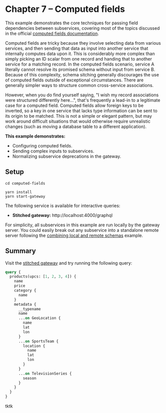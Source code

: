 # Chapter 7 – Computed fields

This example demonstrates the core techniques for passing field dependencies between subservices, covering most of the topics discussed in the official [computed fields documentation](https://www.graphql-tools.com/docs/stitch-type-merging#computed-fields).

Computed fields are tricky because they involve selecting data from various services, and then sending that data as input into another service that internally computes data upon it. This is considerably more complex than simply picking an ID scalar from one record and handing that to another service for a matching record. In the computed fields scenario, service A literally cannot resolve its promised schema without input from service B. Because of this complexity, schema sitching generally discourages the use of computed fields outside of exceptional circumstances. There are generally simpler ways to structure common cross-service associations.

However, when you do find yourself saying, "I wish my record associations were structured differently here...", that's frequently a lead-in to a legitimate case for a computed field. Computed fields allow foreign keys to be inverted, so a key in one service that lacks type information can be sent to its origin to be matched. This is not a simple or elegant pattern, but may work around difficult situations that would otherwise require unrealistic changes (such as moving a database table to a different application).

**This example demonstrates:**

- Configuring computed fields.
- Sending complex inputs to subservices.
- Normalizing subservice deprecations in the gateway.

## Setup

```shell
cd computed-fields

yarn install
yarn start-gateway
```

The following service is available for interactive queries:

- **Stitched gateway:** http://localhost:4000/graphql

For simplicity, all subservices in this example are run locally by the gateway server. You could easily break out any subservice into a standalone remote server following the [combining local and remote schemas](../combining-local-and-remote-schemas) example.

## Summary

Visit the [stitched gateway](http://localhost:4000/graphql) and try running the following query:

```graphql
query {
  products(upcs: [1, 2, 3, 4]) {
    name
    price
    category {
      name
    }
    metadata {
      __typename
      name
      ...on GeoLocation {
        name
        lat
        lon
      }
      ...on SportsTeam {
        location {
          name
          lat
          lon
        }
      }
      ...on TelevisionSeries {
        season
      }
    }
  }
}
```

tktk
